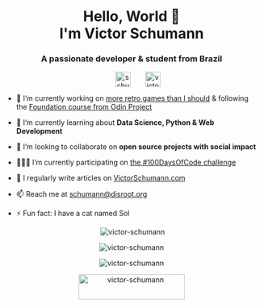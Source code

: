 <h1 align="center">Hello, World 👋 <br> I'm Victor Schumann</h1>
<h3 align="center">A passionate developer & student from Brazil</h3>
<p align="center">
<a href="https://twitter.com/schumann_victor" target="blank"><img align="center" src="https://img.shields.io/badge/Twitter-1DA1F2?style=for-the-badge&logo=Twitter&logoColor=white" alt="schumann_victor" height="30" width="auto" hspace="25"/></a>
<a href="https://linkedin.com/in/victor-schumann" target="blank"><img align="center" src="https://img.shields.io/badge/LinkedIn-0A66C2?style=for-the-badge&logo=LinkedIn&logoColor=white" alt="victor-schumann" height="30" width="auto"/></a>
</p>
  

- 🔭 I’m currently working on [more retro games than I should](https://github.com/victor-schumann/python-games) & following the [Foundation course from Odin Project](https://github.com/victor-schumann/odin-project)

- 🌱 I’m currently learning about **Data Science, Python & Web Development**

- 👯 I’m looking to collaborate on **open source projects with social impact**

- 👨🏼‍💻️ I’m currently participating on [the #100DaysOfCode challenge](https://github.com/victor-schumann/100-days-of-code)

- 📝 I regularly write articles on [VictorSchumann.com](https://victorschumann.com)

- 📫 Reach me at [schumann@disroot.org](mailto:schumann@disroot.org)

- ⚡ Fun fact: I have a cat named Sol

<p align="center">&nbsp;<img src="https://github-readme-stats.vercel.app/api?username=victor-schumann&show_icons=true&hide_border=true&locale=en" alt="victor-schumann" /></p>

<p align="center"><img src="https://github-readme-streak-stats.herokuapp.com/?user=victor-schumann&theme=default&hide_border=true" alt="victor-schumann" /></p>

<p align="center"><img src="https://github-readme-stats.vercel.app/api/top-langs?username=victor-schumann&show_icons=true&hide_border=true&locale=en&layout=compact" alt="victor-schumann" /></p>

<p align="center"><a href="https://ko-fi.com/victorschumann"> <img src="https://cdn.ko-fi.com/cdn/kofi3.png?v=3" height="50" width="210" alt="victor-schumann" /></a></p>
